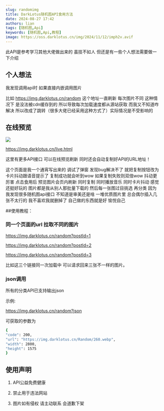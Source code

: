 ```yaml
---
slug: randomimg
title: DarkLotus随机图API食用方法
date: 2024-08-27 17:42
authors: lian
tags: [随机图,Api]
keywords: [随机图,Api,教程]
image: https://oss.darklotus.cn/img/2024/11/12/imph2v.avif
---
```


此API是参考学习其他大佬做出来的 虽技不如人 但还是有一些个人想法需要做一下介绍 

<!-- truncate -->

## 个人想法

我发现调用api时 如果直接内嵌调用图片


比如 https://img.darklotus.cn/random 这个地址一直刷新 每次图片不同 这种情况下 是没法被cdn缓存到的 所以导致每次加载速度都从源站获取 而我又不知道咋解决 所以改成了跳转（很多大佬已经采用这种方式了）实际情况是不受影响的

## 在线预览

![](https://i.darklotus.cn/2024/imph2v.webp)

https://img.darklotus.cn/live.html

这里有更多API接口 可以在线预览刷新 同时还会自动复制好API的URL地址！

这个页面是我一个通宵写出来的 调试了弹窗 发现bug解决不了 就把复制按钮改为卡片抖动跟语音提示了 复制成功就会听到wow 如果复制失败则双倍wow 抖动更厉害 点击食用后 预览图片会页内刷新 同时复制 同时播放音乐 同时卡片抖动 感觉还挺好玩的 图片都是我从别人那批量下载的 然后每一张图过目挑选 再分类 因为我发现很多随机图api接口 不知道是审美还是啥 一堆优质图片里 总会偶尔插入几张不太行的 我不喜欢我就删掉了 自己做的东西就是好 愉悦自己





##使用教程：

### 同一个页面的url 拉取不同的图片

https://img.darklotus.cn/random?postId=1

https://img.darklotus.cn/random?postId=2

https://img.darklotus.cn/random?postId=3

比如这三个链接同一次加载中 可以请求回来三张不一样的图片。


### json调用

所有的分类API已支持输出json

示例:

https://img.darklotus.cn/random?json

可获取的参数为

```bash
{
"code": 200,
"url": "https://img.darklotus.cn/Random/260.webp",
"width": 2800,
"height": 1575
}
```


## 使用声明

1. API公益免费健康

2. 禁止用于违法网站

3. 图片如有侵权 请主动联系 会道歉下架

